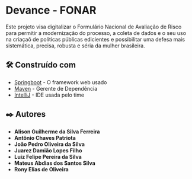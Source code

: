 # Devance - FONAR
Este projeto visa digitalizar o Formulário Nacional de Avaliação de Risco para permitir a modernização do processo, a coleta de dados e o seu uso na criaçaõ de políticas públicas edicientes e possibilitar uma defesa mais sistemática, precisa, robusta e séria da mulher brasileira.

## 🛠️ Construído com

* [Springboot](https://spring.io/projects/spring-boot) - O framework web usado
* [Maven](https://maven.apache.org/) - Gerente de Dependência
* [IntelliJ](https://www.jetbrains.com/pt-br/idea/) - IDE usada pelo time

## ✒️ Autores

* **Alison Guilherme da Silva Ferreira** 
* **Antônio Chaves Patriota**
* **João Pedro Oliveira da Silva**
* **Juarez Damião Lopes Filho** 
* **Luiz Felipe Pereira da Silva**
* **Mateus Abdias dos Santos Silva**
* **Rony Elias de Oliveira**

